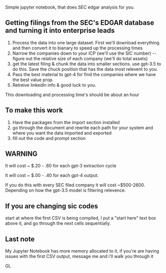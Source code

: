 Simple jupyter notebook, that does SEC edgar analysis for you. 


## Getting filings from the SEC's EDGAR database and turning it into enterprise leads

1. Process the data into one large dataset. First we'll download everything and then convert it to bianary to speed up the processing times
2. Narrow the companies down to your ICP (we'll use the SIC number) -- figure out the relative size of each company (we'll do total assets)
3. get the latest filing & chunk the data into smaller sections. use gpt-3.5 to do this. Save the chuck position that has the data most relevent to you. 
4. Pass the best material to gpt-4 for find the companies where we have the best value prop. 
5. Retreive linkedIn info & good luck to you.

This downloading and processing time's should be about an hour

## To make this work
1. Have the packages from the import section installed
2. go through the document and rewrite each path for your system and where you want the data imported and exported
3. fill out the code and prompt section 

## WARNING 

It will cost ~ $.20 - .60 for each gpt-3 extraction cycle

It will cost ~ $.00 - .40 for each gpt-4 output. 

If you do this with every SEC filed company it will cost ~$500-2600. Depending on how the gpt-3.5 model is filtering relevence. 

## If you are changing sic codes

start at where the first CSV is being compiled, I put a "start here" text box above it, and go through the next cells sequentially. 

## Last note

My Jupyter Notebook has more memory allocated to it, if you're are having issues with the first CSV output, message me and i'll walk you through it

GL
